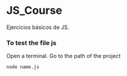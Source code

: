 # JS_Course
Ejercicios básicos de JS.

### To test the file js
Open a terminal.
Go to the path of the project
```
node name.js
```
